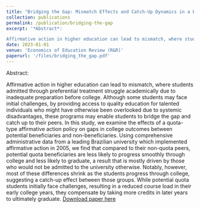 ```yaml
---
title: "Bridging the Gap: Mismatch Effects and Catch-Up Dynamics in a Brazilian College Affirmative Action (joint with Rodrigo Oliveira and Edson Severnini)"
collection: publications
permalink: /publication/bridging-the-gap
excerpt: '*Abstract*:

Affirmative action in higher education can lead to mismatch, where students admitted through preferential treatment struggle academically due to inadequate preparation before college. Although some students may face initial challenges, by providing access to quality education for talented individuals who might have otherwise been overlooked due to systemic disadvantages, these programs may enable students to bridge the gap and catch up to their peers. In this study, we examine the effects of a quota-type affirmative action policy on gaps in college outcomes between potential beneficiaries and non-beneficiaries. Using comprehensive administrative data from a leading Brazilian university which implemented affirmative action in 2005, we find that compared to their non-quota peers, potential quota beneficiaries are less likely to progress smoothly through college and less likely to graduate, a result that is mostly driven by those who would not be admitted to the university otherwise. Notably, however, most of these differences shrink as the students progress through college, suggesting a catch-up effect between those groups. While potential quota students initially face challenges, resulting in a reduced course load in their early college years, they compensate by taking more credits in later years to ultimately graduate.'
date: 2023-01-01
venue: 'Economics of Education Review (R&R)'
paperurl: '/files/bridging_the_gap.pdf'
---
```

Abstract:

Affirmative action in higher education can lead to mismatch, where students admitted through preferential treatment struggle academically due to inadequate preparation before college. Although some students may face initial challenges, by providing access to quality education for talented individuals who might have otherwise been overlooked due to systemic disadvantages, these programs may enable students to bridge the gap and catch up to their peers. In this study, we examine the effects of a quota-type affirmative action policy on gaps in college outcomes between potential beneficiaries and non-beneficiaries. Using comprehensive administrative data from a leading Brazilian university which implemented affirmative action in 2005, we find that compared to their non-quota peers, potential quota beneficiaries are less likely to progress smoothly through college and less likely to graduate, a result that is mostly driven by those who would not be admitted to the university otherwise. Notably, however, most of these differences shrink as the students progress through college, suggesting a catch-up effect between those groups. While potential quota students initially face challenges, resulting in a reduced course load in their early college years, they compensate by taking more credits in later years to ultimately graduate.
[Download paper here](/files/bridging_the_gap.pdf)